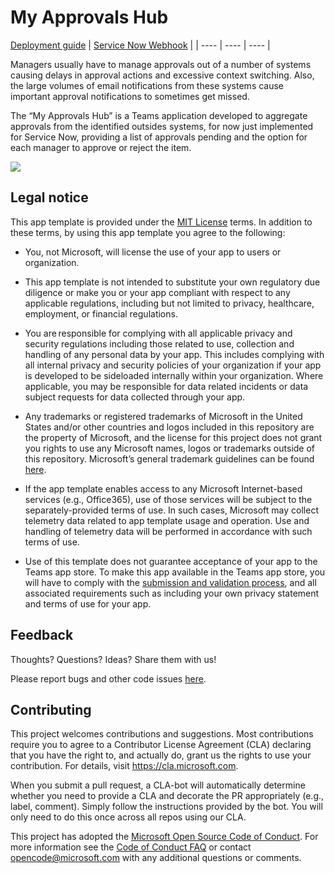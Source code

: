 # My Approvals Hub

[Deployment guide](https://github.com/luishdemetrio/MyApprovalsHub/wiki/Deployment-guide) | [Service Now Webhook](https://github.com/luishdemetrio/MyApprovalsHub/wiki/Service-Now-Webhook) |
| ---- | ---- | ---- |

Managers usually have to manage approvals out of a number of systems causing delays in approval actions and excessive context switching. Also, the large volumes of email notifications from these systems cause important approval notifications to sometimes get missed.

The “My Approvals Hub” is a Teams application developed to aggregate approvals from the identified outsides systems, for now just implemented for Service Now, providing a list of approvals pending and the option for each manager to approve or reject the item.

![](Approvals%20Hub%20ServiceNow.gif)



## Legal notice

This app template is provided under the [MIT License](https://github.com/OfficeDev/OfficeDev/microsoft-teams-stickers-app/blob/master/LICENSE) terms.  In addition to these terms, by using this app template you agree to the following:

- You, not Microsoft, will license the use of your app to users or organization. 

- This app template is not intended to substitute your own regulatory due diligence or make you or your app compliant with respect to any applicable regulations, including but not limited to privacy, healthcare, employment, or financial regulations.

- You are responsible for complying with all applicable privacy and security regulations including those related to use, collection and handling of any personal data by your app. This includes complying with all internal privacy and security policies of your organization if your app is developed to be sideloaded internally within your organization. Where applicable, you may be responsible for data related incidents or data subject requests for data collected through your app.

- Any trademarks or registered trademarks of Microsoft in the United States and/or other countries and logos included in this repository are the property of Microsoft, and the license for this project does not grant you rights to use any Microsoft names, logos or trademarks outside of this repository. Microsoft’s general trademark guidelines can be found [here](https://www.microsoft.com/en-us/legal/intellectualproperty/trademarks/usage/general.aspx).

- If the app template enables access to any Microsoft Internet-based services (e.g., Office365), use of those services will be subject to the separately-provided terms of use. In such cases, Microsoft may collect telemetry data related to app template usage and operation. Use and handling of telemetry data will be performed in accordance with such terms of use.

- Use of this template does not guarantee acceptance of your app to the Teams app store. To make this app available in the Teams app store, you will have to comply with the [submission and validation process](https://docs.microsoft.com/en-us/microsoftteams/platform/concepts/deploy-and-publish/appsource/publish), and all associated requirements such as including your own privacy statement and terms of use for your app.

## Feedback

Thoughts? Questions? Ideas? Share them with us!

Please report bugs and other code issues [here](https://github.com/luishdemetrio/MyApprovalsHub/issues/new).

## Contributing

This project welcomes contributions and suggestions.  Most contributions require you to agree to a
Contributor License Agreement (CLA) declaring that you have the right to, and actually do, grant us
the rights to use your contribution. For details, visit https://cla.microsoft.com.

When you submit a pull request, a CLA-bot will automatically determine whether you need to provide
a CLA and decorate the PR appropriately (e.g., label, comment). Simply follow the instructions
provided by the bot. You will only need to do this once across all repos using our CLA.

This project has adopted the [Microsoft Open Source Code of Conduct](https://opensource.microsoft.com/codeofconduct/).
For more information see the [Code of Conduct FAQ](https://opensource.microsoft.com/codeofconduct/faq/) or
contact [opencode@microsoft.com](mailto:opencode@microsoft.com) with any additional questions or comments.